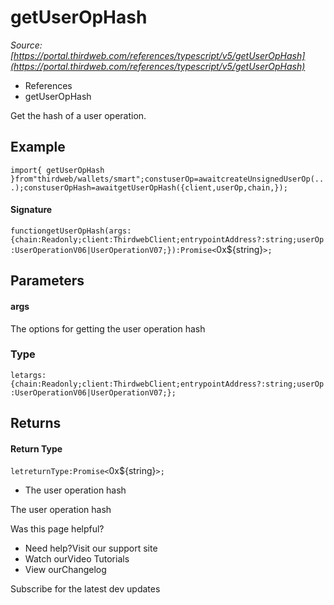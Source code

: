 # getUserOpHash

*Source: [https://portal.thirdweb.com/references/typescript/v5/getUserOpHash](https://portal.thirdweb.com/references/typescript/v5/getUserOpHash)*

* References
* getUserOpHash

Get the hash of a user operation.

## Example

`import{ getUserOpHash }from"thirdweb/wallets/smart";constuserOp=awaitcreateUnsignedUserOp(...);constuserOpHash=awaitgetUserOpHash({client,userOp,chain,});`
#### Signature

`functiongetUserOpHash(args:{chain:Readonly;client:ThirdwebClient;entrypointAddress?:string;userOp:UserOperationV06|UserOperationV07;}):Promise<`0x${string}`>;`
## Parameters

#### args

The options for getting the user operation hash

### Type

`letargs:{chain:Readonly;client:ThirdwebClient;entrypointAddress?:string;userOp:UserOperationV06|UserOperationV07;};`
## Returns

#### Return Type

`letreturnType:Promise<`0x${string}`>;`
* The user operation hash

The user operation hash

Was this page helpful?

* Need help?Visit our support site
* Watch ourVideo Tutorials
* View ourChangelog

Subscribe for the latest dev updates

